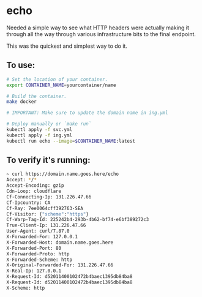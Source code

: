 # echo

Needed a simple way to see what HTTP headers were actually making it through all the way through various infrastructure bits to the final endpoint.

This was the quickest and simplest way to do it.

## To use:

```bash
# Set the location of your container.
export CONTAINER_NAME=yourcontainer/name

# Build the container.
make docker

# IMPORTANT: Make sure to update the domain name in ing.yml

# Deploy manually or `make run`
kubectl apply -f svc.yml
kubectl apply -f ing.yml
kubectl run echo --image=$CONTAINER_NAME:latest
```

## To verify it's running:

```bash
~ curl https://domain.name.goes.here/echo
Accept: */*
Accept-Encoding: gzip
Cdn-Loop: cloudflare
Cf-Connecting-Ip: 131.226.47.66
Cf-Ipcountry: CA
Cf-Ray: 7ee0064cff392763-SEA
Cf-Visitor: {"scheme":"https"}
Cf-Warp-Tag-Id: 225242b4-293b-4b62-bf74-e6bf389272c3
True-Client-Ip: 131.226.47.66
User-Agent: curl/7.87.0
X-Forwarded-For: 127.0.0.1
X-Forwarded-Host: domain.name.goes.here
X-Forwarded-Port: 80
X-Forwarded-Proto: http
X-Forwarded-Scheme: http
X-Original-Forwarded-For: 131.226.47.66
X-Real-Ip: 127.0.0.1
X-Request-Id: d52011400102472b4baec1395db84ba8
X-Request-Id: d52011400102472b4baec1395db84ba8
X-Scheme: http
```
